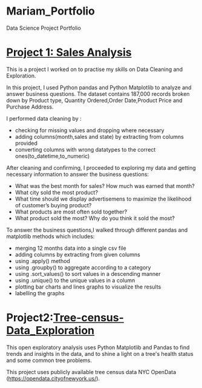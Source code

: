 # Mariam_Portfolio
Data Science Project Portfolio

# [Project 1: Sales Analysis](https://github.com/maidatagirl/Project1)

This is a project I worked on to practise my skills on Data Cleaning and Exploration.

In this project, I used Python pandas and Python Matplotlib to analyze and answer business questions. The dataset contains 187,000 records broken down by Product type, Quantity Ordered,Order Date,Product Price and Purchase Address.

I performed data cleaning by :
- checking for missing values and dropping where necessary
- adding columns(month,sales and state) by extracting from columns provided
- converting columns with wrong datatypes to the correct ones(to_datetime,to_numeric)

After cleaning and confirming, I proceeded to exploring my data and getting necessary information to answer the business questions:
- What was the best month for sales? How much was earned that month?
- What city sold the most product?
- What time should we display advertisemens to maximize the likelihood of customer’s buying product?
- What products are most often sold together?
- What product sold the most? Why do you think it sold the most?

To answer the business questions,I walked through different pandas and matplotlib methods which includes:
- merging 12 months data into a single csv file
- adding columns by extracting from given columns
- using .apply() method 
- using .groupby() to aggregate according to a category
- using .sort_values() to sort values in a descending manner
- using .unique() to the unique values in a column
- plotting bar charts and lines graphs to visualize the results
- labelling the graphs



# Project2:[Tree-census-Data_Exploration](https://github.com/maidatagirl/Project2) 

This open exploratory analysis uses Python Matplotlib and Pandas to find trends and insights in the data, and to shine a light on a tree's health status and some common tree problems.

This project uses publicly available tree census data NYC OpenData (https://opendata.cityofnewyork.us/).
